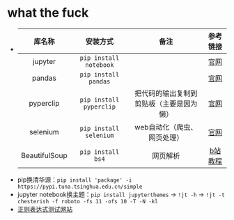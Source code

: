 # what the fuck
- |库名称|安装方式|备注|参考链接|
  |:-:|:-:|:-:|:-:|
  |jupyter|`pip install notebook`||[官网](http://jupyter.org/install)|
  |pandas|`pip install pandas`||[官网](https://pandas.pydata.org/getting_started.html)|
  |pyperclip|`pip install pyperclip`|把代码的输出复制到剪贴板（主要是因为懒）|[官网](https://pypi.org/project/pyperclip/)|
  |selenium|`pip install selenium`|web自动化（爬虫、网页处理）|[官网](https://www.selenium.dev/zh-cn/documentation/webdriver/getting_started/)|
  |BeautifulSoup|`pip install bs4`|网页解析|[b站教程](https://www.bilibili.com/video/BV1bL4y1V7q1?p=29)|
- pip换清华源：`pip install 'package' -i https://pypi.tuna.tsinghua.edu.cn/simple`
- jupyter notebook换主题：`pip install jupyterthemes` -> `!jt -h` -> `!jt -t chesterish -f roboto -fs 11 -ofs 10 -T -N -kl`
- [正则表达式测试网站](https://www.whatsmyip.org/regular-expression-tester/)